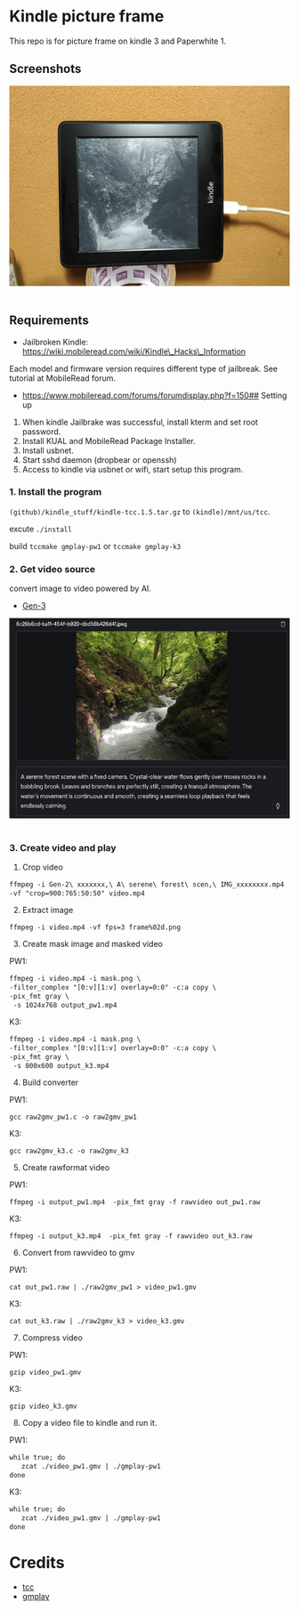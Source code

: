# Kindle picture frame
 
This repo is for picture frame on kindle 3 and Paperwhite 1.

## Screenshots

<img src="sample/VID_20240727.gif" height="360" alt="Kindle  Screenshot" />&nbsp;


## Requirements

- Jailbroken Kindle: https://wiki.mobileread.com/wiki/Kindle\_Hacks\_Information

Each model and firmware version requires different type of jailbreak. 
See tutorial at MobileRead forum.

- https://www.mobileread.com/forums/forumdisplay.php?f=150## Setting up

1. When kindle Jailbrake was successful, install kterm and set root password.
2. Install KUAL and MobileRead Package Installer.
3. Install usbnet.
4. Start sshd daemon (dropbear or openssh)
5. Access to kindle via usbnet or wifi, start setup this program.


### 1. Install the program

`(github)/kindle_stuff/kindle-tcc.1.5.tar.gz` to `(kindle)/mnt/us/tcc`.

excute `./install`

build `tccmake gmplay-pw1` or  `tccmake gmplay-k3`


### 2. Get video source

convert image to video powered by AI.

- [Gen-3](https://app.runwayml.com/)

<img src="sample/Screenshot_2024-07-24.png" height="360" alt="Kindle  Screenshot" />&nbsp;


### 3. Create video and play

1. Crop video

```
ffmpeg -i Gen-2\ xxxxxxx,\ A\ serene\ forest\ scen,\ IMG_xxxxxxxx.mp4 -vf "crop=900:765:50:50" video.mp4
```

2. Extract image

```
ffmpeg -i video.mp4 -vf fps=3 frame%02d.png
```

3. Create mask image and masked video

PW1:

```
ffmpeg -i video.mp4 -i mask.png \
-filter_complex "[0:v][1:v] overlay=0:0" -c:a copy \
-pix_fmt gray \
 -s 1024x768 output_pw1.mp4
```

K3:

```
ffmpeg -i video.mp4 -i mask.png \
-filter_complex "[0:v][1:v] overlay=0:0" -c:a copy \
-pix_fmt gray \
 -s 800x600 output_k3.mp4
```


4. Build converter

PW1:

```
gcc raw2gmv_pw1.c -o raw2gmv_pw1
```

K3:

```
gcc raw2gmv_k3.c -o raw2gmv_k3
```


5. Create rawformat video

PW1:

```
ffmpeg -i output_pw1.mp4  -pix_fmt gray -f rawvideo out_pw1.raw
```

K3:

```
ffmpeg -i output_k3.mp4  -pix_fmt gray -f rawvideo out_k3.raw
```

6. Convert from rawvideo to gmv

PW1:

```
cat out_pw1.raw | ./raw2gmv_pw1 > video_pw1.gmv
```

K3:

```
cat out_k3.raw | ./raw2gmv_k3 > video_k3.gmv
```

7. Compress video

PW1:

```
gzip video_pw1.gmv
```

K3:

```
gzip video_k3.gmv
```

8. Copy a video file to kindle and run it.

PW1:

```
while true; do
   zcat ./video_pw1.gmv | ./gmplay-pw1
done
```

K3:

```
while true; do
   zcat ./video_pw1.gmv | ./gmplay-pw1
done
```

# Credits

- [tcc](https://www.mobileread.com/forums/showthread.php?t=175834)
- [gmplay](https://www.mobileread.com/forums/showthread.php?t=177455&highlight=gmplayer)

 